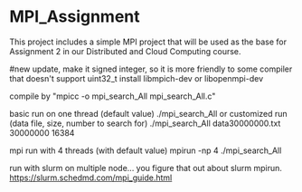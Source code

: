 # MPI_Assignment
This project includes a simple MPI project that will be used as the base for Assignment 2 in our Distributed and Cloud Computing course.

#new update, make it signed integer, so it is more friendly to some compiler that doesn't support uint32_t
install  libmpich-dev or libopenmpi-dev



compile by "mpicc -o mpi_search_All mpi_search_All.c"

basic run on one thread (default value)
    ./mpi_search_All
or customized run (data file, size, number to search for)
    ./mpi_search_All data30000000.txt 30000000 16384

mpi run with 4 threads (with default value)
    mpirun -np 4 ./mpi_search_All

run with slurm on multiple node... you figure that out about slurm mpirun.
https://slurm.schedmd.com/mpi_guide.html
